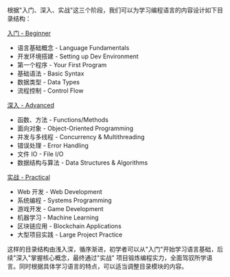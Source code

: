 根据"入门、深入、实战"这三个阶段，我们可以为学习编程语言的内容设计如下目录结构：

[入门 - Beginner](beginner)

- 语言基础概念 - Language Fundamentals
- 开发环境搭建 - Setting up Dev Environment
- 第一个程序 - Your First Program
- 基础语法 - Basic Syntax
- 数据类型 - Data Types
- 流程控制 - Control Flow

[深入 - Advanced](advanced)

- 函数、方法 - Functions/Methods
- 面向对象 - Object-Oriented Programming
- 并发与多线程 - Concurrency & Multithreading
- 错误处理 - Error Handling
- 文件 IO - File I/O
- 数据结构与算法 - Data Structures & Algorithms

[实战 - Practical](practical)

- Web 开发 - Web Development
- 系统编程 - Systems Programming
- 游戏开发 - Game Development
- 机器学习 - Machine Learning
- 区块链应用 - Blockchain Applications
- 大型项目实践 - Large Project Practice

这样的目录结构由浅入深，循序渐进，初学者可以从"入门"开始学习语言基础，后续"深入"掌握核心概念，最终通过"实战"
项目锻炼编程实力，全面驾驭所学语言。同时根据具体学习语言的特点，可以适当调整目录模块的内容。